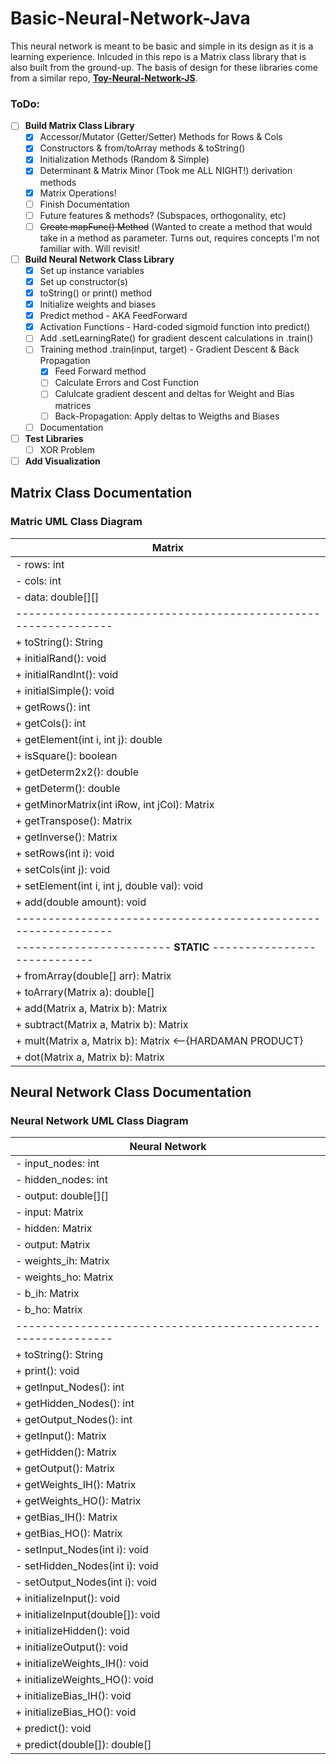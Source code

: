 # Basic-Neural-Network-Java

This neural network is meant to be basic and simple in its design as it is a learning experience. Inlcuded in this repo is a Matrix class library that is also built from the ground-up. The basis of design for these libraries come from a similar repo, **[Toy-Neural-Network-JS](https://github.com/BaileyPelletier/Toy-Neural-Network-JS)**.

### ToDo:
- [ ] **Build Matrix Class Library**
   - [x] Accessor/Mutator (Getter/Setter) Methods for Rows & Cols
   - [x] Constructors & from/toArray methods & toString()
   - [x] Initialization Methods (Random & Simple)
   - [x] Determinant & Matrix Minor (Took me ALL NIGHT!) derivation methods 
   - [x] Matrix Operations!
   - [ ] Finish Documentation
   - [ ] Future features & methods? (Subspaces, orthogonality, etc)
   - [ ] ~~Create mapFunc() Method~~ (Wanted to create a method that would take in a method as parameter. Turns out, requires concepts I'm not familiar with. Will revisit!
- [ ] **Build Neural Network Class Library**
   - [x] Set up instance variables
   - [x] Set up constructor(s)
   - [x] toString() or print() method
   - [x] Initialize weights and biases
   - [x] Predict method - AKA FeedForward
   - [x] Activation Functions - Hard-coded sigmoid function into predict()
   - [ ] Add .setLearningRate() for gradient descent calculations in .train()
   - [ ] Training method .train(input, target) - Gradient Descent & Back Propagation
      - [x] Feed Forward method
      - [ ] Calculate Errors and Cost Function
      - [ ] Calulcate gradient descent and deltas for Weight and Bias matrices
      - [ ] Back-Propagation: Apply deltas to Weigths and Biases
   - [ ] Documentation
- [ ] **Test Libraries**
   - [ ] XOR Problem
- [ ] **Add Visualization**

## Matrix Class Documentation

### Matric UML Class Diagram
|     Matrix      |
|--------|
| - rows: int |
| - cols: int |
| - data: double[][] |
|--------------------------------------------------------------|
| + toString(): String|
| + initialRand(): void|
| + initialRandInt(): void|
| + initialSimple(): void|
| + getRows(): int|
| + getCols(): int|
| + getElement(int i, int j): double|
| + isSquare(): boolean|
| + getDeterm2x2(): double|
| + getDeterm(): double|
| + getMinorMatrix(int iRow, int jCol): Matrix|
| + getTranspose(): Matrix|
| + getInverse(): Matrix|
| + setRows(int i): void|
| + setCols(int j): void|
| + setElement(int i, int j, double val): void|
| + add(double amount): void|
|--------------------------------------------------------------|
|------------------------ **STATIC** ----------------------------|
| + fromArray(double[] arr): Matrix|
| + toArrary(Matrix a): double[]|
| + add(Matrix a, Matrix b): Matrix|
| + subtract(Matrix a, Matrix b): Matrix|
| + mult(Matrix a, Matrix b): Matrix  <--{HARDAMAN PRODUCT} |
| + dot(Matrix a, Matrix b): Matrix|


## Neural Network Class Documentation

### Neural Network UML Class Diagram
|     Neural Network      |
|--------|
| - input_nodes: int |
| - hidden_nodes: int |
| - output: double[][] |
| - input: Matrix |
| - hidden: Matrix |
| - output: Matrix |
| - weights_ih: Matrix |
| - weights_ho: Matrix |
| - b_ih: Matrix |
| - b_ho: Matrix |
|--------------------------------------------------------------|
| + toString(): String|
| + print(): void|
| + getInput_Nodes(): int|
| + getHidden_Nodes(): int|
| + getOutput_Nodes(): int|
| + getInput(): Matrix|
| + getHidden(): Matrix|
| + getOutput(): Matrix|
| + getWeights_IH(): Matrix|
| + getWeights_HO(): Matrix|
| + getBias_IH(): Matrix|
| + getBias_HO(): Matrix|
| - setInput_Nodes(int i): void|
| - setHidden_Nodes(int i): void|
| - setOutput_Nodes(int i): void|
| + initializeInput(): void|
| + initializeInput(double[]): void|
| + initializeHidden(): void|
| + initializeOutput(): void|
| + initializeWeights_IH(): void|
| + initializeWeights_HO(): void|
| + initializeBias_IH(): void|
| + initializeBias_HO(): void|
| + predict(): void|
| + predict(double[]): double[]|
